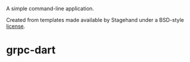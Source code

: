 A simple command-line application.

Created from templates made available by Stagehand under a BSD-style
[license](https://github.com/dart-lang/stagehand/blob/master/LICENSE).
# grpc-dart
